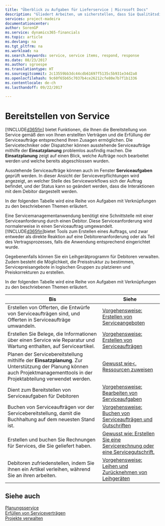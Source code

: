 ```yaml
---
title: "Überblick zu Aufgaben für Lieferservice | Microsoft Docs"
description: "Gliedert Arbeiten, um sicherstellen, dass Sie Qualitätsdienst liefern und Verträgen mit Debitoren gerecht werden."
services: project-madeira
documentationcenter: 
author: SorenGP
ms.service: dynamics365-financials
ms.topic: article
ms.devlang: na
ms.tgt_pltfrm: na
ms.workload: na
ms.search.keywords: service, service items, respond, response
ms.date: 08/23/2017
ms.author: sgroespe
ms.translationtype: HT
ms.sourcegitcommit: 2c13559bb3dc44cdb61697f5135c5b931e34d2a8
ms.openlocfilehash: 9c60f65b65c7037b4ce26212cfe80e7b7f1b1336
ms.contentlocale: de-ch
ms.lasthandoff: 09/22/2017

---
```

# <a name="delivering-service"></a>Bereitstellen von Service
[!INCLUDE[d365fin](includes/d365fin_md.md)] bietet Funktionen, die Ihnen die Bereitstellung von Service gemäß den von Ihnen erstellten Verträgen und die Erfüllung der Serviceaufträge entsprechend Ihren Zusagen ermöglichen. Die Servicetechniker oder Dispatcher können ausstehende Serviceaufträge mithilfe der **Einsatzplanung** problemlos ausfindig machen. Die **Einsatzplanung** zeigt auf einen Blick, welche Aufträge noch bearbeitet werden und welche bereits abgeschlossen wurden.  
  
Ausstehende Serviceaufträge können auch im Fenster **Serviceaufgaben** geprüft werden. In dieser Ansicht der Serviceverpflichtungen wird angezeigt, an welcher Stelle des Serviceworkflows sich der Auftrag befindet, und der Status kann so geändert werden, dass die Interaktionen mit dem Debitor dargestellt werden.  
  
In der folgenden Tabelle wird eine Reihe von Aufgaben mit Verknüpfungen zu den beschriebenen Themen erläutert.   

Eine Servicemanagementanwendung benötigt eine Schnittstelle mit einer Serviceanforderung durch einen Debitor. Diese Serviceanforderung wird normalerweise in einen Serviceauftrag umgewandelt. [!INCLUDE[d365fin](includes/d365fin_md.md)]bietet Tools zum Erstellen eines Auftrags, und zwar entweder als direkte Reaktion auf eine Debitorenanforderung oder als Teil des Vertragsprozesses, falls die Anwendung entsprechend eingerichtet wurde.  
  
Gegebenenfalls können Sie ein Leihgerätprogramm für Debitoren verwalten. Zudem besteht die Möglichkeit, die Preisstruktur zu bestimmen, Servicepreisangebote in logischen Gruppen zu platzieren und Preiskorrekturen zu erstellen.  
  
In der folgenden Tabelle wird eine Reihe von Aufgaben mit Verknüpfungen zu den beschriebenen Themen erläutert.   
  
|**Bis**|**Siehe**|  
|------------|-------------|  
|Erstellen von Offerten, die Entwürfe von Serviceaufträgen sind, und Offerten in Serviceaufträge umwandeln.|[Vorgehensweise: Erstellen von Serviceangeboten](service-how-to-create-service-quotes.md)|
|Erstellen Sie Belege, die Informationen über einen Service wie Reparatur und Wartung enthalten, auf Serviceartikel.|[Vorgehensweise: Erstellen von Serviceaufträgen](service-how-to-create-service-orders.md)|
|Planen der Servicebereitstellung mithilfe der **Einsatzplanung**. Zur Unterstützung der Planung können auch Projektmanagementtools in der Projektabteilung verwendet werden.|[Gewusst wie<. Ressourcen zuweisen](service-how-to-allocate-resources.md)|  
|Dient zum Bereitstellen von Serviceaufgaben für Debitoren|[Vorgehensweise: Bearbeiten von Serviceaufgaben](service-how-to-work-on-service-tasks.md)|  
|Buchen von Serviceaufträgen vor der Servicebereitstellung, damit die Buchhaltung auf dem neuesten Stand ist.|[Vorgehensweise: Buchen von Serviceaufträgen und Gutschriften](service-how-to-post-service-orders.md)|  
|Erstellen und buchen Sie Rechnungen für Services, die Sie geliefert haben.|[Gewusst wie: Erstellen Sie eine Servicerechnung oder eine Servicegutschrift.](service-how-create-invoices.md)|  
|Debitoren zufriedenstellen, indem Sie ihnen ein Artikel verleihen, während Sie an ihren arbeiten.| [Vorgehensweise: Leihen und Zurücknehmen von Leihgeräten](service-how-to-lend-receive-loaners.md)|
  
## <a name="see-also"></a>Siehe auch  
[Planungsservice](service-plan-service.md)  
[Erfüllen von Serviceverträgen](service-fulfill-service-contracts.md)  
[Projekte verwalten](projects-manage-projects.md)  

